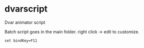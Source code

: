 # dvarscript
Dvar animator script

Batch script goes in the main folder. right click -> edit to customize.

```set bindKey=F11```
